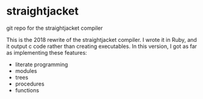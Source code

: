 # straightjacket
git repo for the straightjacket compiler

This is the 2018 rewrite of the straightjacket compiler.  I wrote it in Ruby, and it output c code rather than creating executables.  In this version, I got as far as implementing these features:

- literate programming
- modules
- trees
- procedures
- functions

